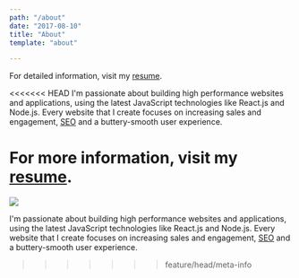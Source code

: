 ```yaml
---
path: "/about"
date: "2017-08-10"
title: "About"
template: "about"

---
```


For detailed information, visit my [resume](/resume).

<<<<<<< HEAD
I'm passionate about building high performance websites and applications, using the latest JavaScript technologies like React.js and Node.js. Every website that I create focuses on increasing sales and engagement, [SEO](https://en.wikipedia.org/wiki/Search_engine_optimization) and a buttery-smooth user experience.

For more information, visit my [resume](/resume).
=======
![](/img/sean_lawrence.jpg)

I'm passionate about building high performance websites and applications, using the latest JavaScript technologies like React.js and Node.js. Every website that I create focuses on increasing sales and engagement, [SEO](https://en.wikipedia.org/wiki/Search_engine_optimization) and a buttery-smooth user experience.
>>>>>>> feature/head/meta-info

